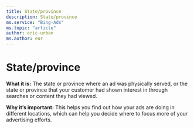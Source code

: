 ```yaml
---
title: State/province
description: State/province
ms.service: "Bing-Ads"
ms.topic: "article"
author: eric-urban
ms.author: eur
---
```


# State/province

**What it is:**     The state or province where an ad was physically served, or the state or province that your customer had shown interest in through searches or content they had viewed.

**Why it’s important:**     This helps you find out how your ads are doing in different locations, which can help you decide where to focus more of your advertising efforts.


